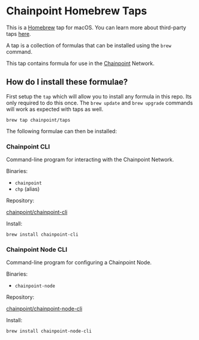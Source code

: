 # Chainpoint Homebrew Taps

This is a [Homebrew](https://brew.sh/) tap for macOS. You can learn more about third-party taps [here](https://docs.brew.sh/Taps).

A tap is a collection of formulas that can be installed using the `brew` command.

This tap contains formula for use in the [Chainpoint](https://chainpoint.org) Network.

## How do I install these formulae?

First setup the `tap` which will allow you to install any formula in this repo. Its only required to do this once.  The `brew update` and `brew upgrade` commands will work as expected with taps as well.

```
brew tap chainpoint/taps
```

The following formulae can then be installed:

### Chainpoint CLI

Command-line program for interacting with the Chainpoint Network.

Binaries:
* `chainpoint`
* `chp` (alias)

Repository: 

[chainpoint/chainpoint-cli](https://github.com/chainpoint/chainpoint-cli)

Install:

```
brew install chainpoint-cli
```

### Chainpoint Node CLI

Command-line program for configuring a Chainpoint Node. 

Binaries:
* `chainpoint-node`

Repository:

[chainpoint/chainpoint-node-cli](https://github.com/chainpoint/chainpoint-node-cli)

Install:

```
brew install chainpoint-node-cli
```
